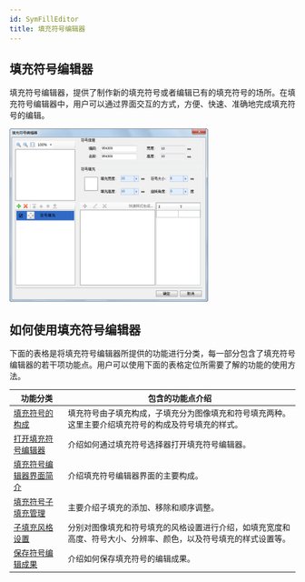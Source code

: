```yaml
---
id: SymFillEditor
title: 填充符号编辑器
---
```

## 填充符号编辑器

填充符号编辑器，提供了制作新的填充符号或者编辑已有的填充符号的场所。在填充符号编辑器中，用户可以通过界面交互的方式，方便、快速、准确地完成填充符号的编辑。

![](img/SymFillEditor1.png)  

  
## 如何使用填充符号编辑器

下面的表格是将填充符号编辑器所提供的功能进行分类，每一部分包含了填充符号编辑器的若干项功能点。用户可以使用下面的表格定位所需要了解的功能的使用方法。



功能分类 | 包含的功能点介绍  
---|---  
[填充符号的构成](SymFillEditor0) |填充符号由子填充构成，子填充分为图像填充和符号填充两种。这里主要介绍填充符号的构成及符号填充的样式。  
[打开填充符号编辑器](SymFillEditor1) | 介绍如何通过填充符号选择器打开填充符号编辑器。  
[填充符号编辑器界面简介](SymFillEditor2) | 介绍填充符号编辑器界面的主要构成。  
[填充符号子填充管理](SymFillEditor3) | 主要介绍子填充的添加、移除和顺序调整。  
[子填充风格设置](SymFillEditor4) |分别对图像填充和符号填充的风格设置进行介绍，如填充宽度和高度、符号大小、分辨率、颜色，以及符号填充的样式设置等。  
[保存符号编辑成果](SymFillEditor5) | 介绍如何保存填充符号的编辑成果。  
  

